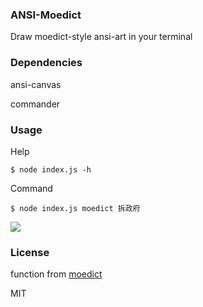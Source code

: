 ### ANSI-Moedict

Draw moedict-style ansi-art in your terminal

### Dependencies

ansi-canvas

commander

### Usage

Help

```
$ node index.js -h
```
Command
```
$ node index.js moedict 拆政府
```
![](http://imgur.com/3QvJ0LK.png)

### License
function from [moedict](https://github.com/audreyt/moedict-webkit)

MIT